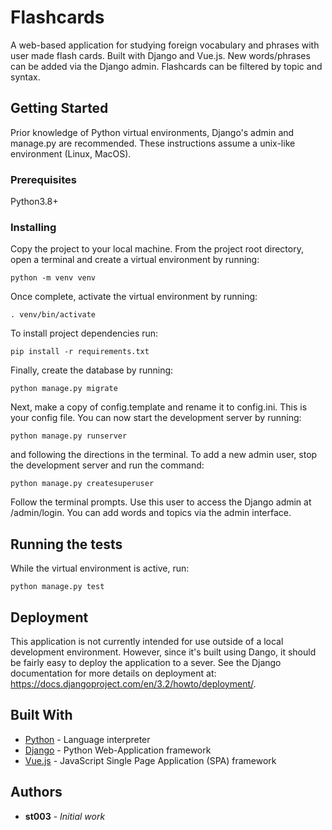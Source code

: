 # Flashcards

A web-based application for studying foreign vocabulary and phrases with user made flash cards. Built with Django and Vue.js. New words/phrases can be added via the Django admin. Flashcards can be filtered by topic and syntax.

## Getting Started

Prior knowledge of Python virtual environments, Django's admin and manage.py are recommended. These instructions assume a unix-like environment (Linux, MacOS).

### Prerequisites

Python3.8+

### Installing

Copy the project to your local machine. From the project root directory, open a terminal and create a virtual environment by running:

```
python -m venv venv
```

Once complete, activate the virtual environment by running:

```
. venv/bin/activate
```

To install project dependencies run:

```
pip install -r requirements.txt
```

Finally, create the database by running:

```
python manage.py migrate
```

Next, make a copy of config.template and rename it to config.ini. This is your config file. You can now start the development server by running:

```
python manage.py runserver
```

and following the directions in the terminal. To add a new admin user, stop the development server and run the command:

```
python manage.py createsuperuser
```

Follow the terminal prompts. Use this user to access the Django admin at /admin/login. You can add words and topics via the admin interface.

## Running the tests

While the virtual environment is active, run:

```
python manage.py test
```

## Deployment

This application is not currently intended for use outside of a local development environment. However, since it's built using Dango, it should be fairly easy to deploy the application to a sever. See the Django documentation for more details on deployment at: https://docs.djangoproject.com/en/3.2/howto/deployment/.

## Built With

* [Python](https://www.python.org/) - Language interpreter
* [Django](https://www.djangoproject.com/) - Python Web-Application framework
* [Vue.js](https://vuejs.org/) - JavaScript Single Page Application (SPA) framework

## Authors

* **st003** - *Initial work*
